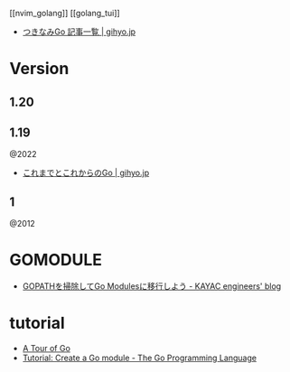[[nvim_golang]]
[[golang_tui]]

- [つきなみGo 記事一覧 | gihyo.jp](https://gihyo.jp/list/group/%E3%81%A4%E3%81%8D%E3%81%AA%E3%81%BFGo#rt:/article/2022/08/tukinami-go-01)

# Version
## 1.20
## 1.19
@2022
- [これまでとこれからのGo | gihyo.jp](https://gihyo.jp/article/2022/08/tukinami-go-01)

## 1
@2012

# GOMODULE
- [GOPATHを掃除してGo Modulesに移行しよう - KAYAC engineers' blog](https://techblog.kayac.com/migration-gopath-to-go-modules)

# tutorial
- [A Tour of Go](https://go.dev/tour/welcome/1)
- [Tutorial: Create a Go module - The Go Programming Language](https://go.dev/doc/tutorial/create-module)
